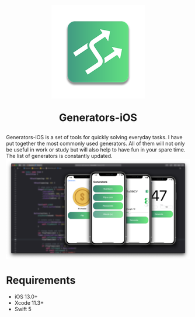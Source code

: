 <h1 align="center">
  <img src="./Demo/IconDemo.png"><br>
  <p>Generators-iOS</p>
</h1>

Generators-iOS is a set of tools for quickly solving everyday tasks. I have put together the most commonly used generators. All of them will not only be useful in work or study but will also help to have fun in your spare time. The list of generators is constantly updated.
![Demo](https://github.com/YaroslavKu/Generators-iOS/blob/master/Demo/preview.png)



# Requirements
* iOS 13.0+
* Xcode 11.3+
* Swift 5
